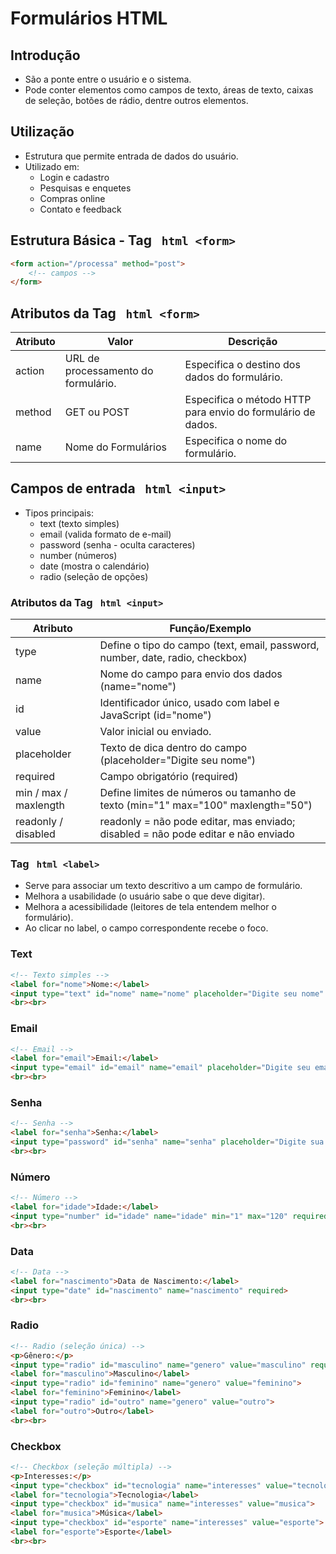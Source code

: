 # Formulários HTML

## Introdução

- São a ponte entre o usuário e o sistema.
- Pode conter elementos como campos de texto, áreas de texto, caixas de seleção, botões de rádio, dentre outros elementos.

## Utilização

- Estrutura que permite entrada de dados do usuário.
- Utilizado em:
	- Login e cadastro
	- Pesquisas e enquetes
	- Compras online
	- Contato e feedback

## Estrutura Básica - Tag ``` html <form>```

``` html
<form action="/processa" method="post">
	<!-- campos -->
</form>
``` 

## Atributos da Tag ``` html <form>```


| Atributo | Valor | Descrição |
|--- |--- | --- |
| action | URL de processamento do formulário. | Especifica o destino dos dados do formulário. |
| method | GET ou POST | Especifica o método HTTP para envio do formulário de dados. |
| name | Nome do Formulários | Especifica o nome do formulário. |

## Campos de entrada ``` html <input>``` 

- Tipos principais:
	- text (texto simples)
	- email (valida formato de e-mail)
	- password (senha - oculta caracteres)
	- number (números)
	- date (mostra o calendário)
	- radio (seleção de opções)

### Atributos da Tag ``` html <input>``` 

| Atributo | Função/Exemplo |
| --- | --- |
| type | Define o tipo do campo (text, email, password, number, date, radio, checkbox) |
| name | Nome do campo para envio dos dados (name="nome") |
| id | Identificador único, usado com label e JavaScript (id="nome") |
| value | Valor inicial ou enviado. |
| placeholder | Texto de dica dentro do campo (placeholder="Digite seu nome") |
| required | Campo obrigatório (required) |
| min / max / maxlength | Define limites de números ou tamanho de texto (min="1" max="100" maxlength="50") |
| readonly / disabled | readonly = não pode editar, mas enviado; disabled = não pode editar e não enviado |

### Tag ``` html <label>``` 

- Serve para associar um texto descritivo a um campo de formulário.
- Melhora a usabilidade (o usuário sabe o que deve digitar).
- Melhora a acessibilidade (leitores de tela entendem melhor o formulário).
- Ao clicar no label, o campo correspondente recebe o foco.

### Text

``` html 
<!-- Texto simples -->
<label for="nome">Nome:</label>
<input type="text" id="nome" name="nome" placeholder="Digite seu nome" required>
<br><br>
```

### Email

``` html 
<!-- Email -->
<label for="email">Email:</label>
<input type="email" id="email" name="email" placeholder="Digite seu email" required>
<br><br>
``` 

### Senha

``` html 
<!-- Senha -->
<label for="senha">Senha:</label>
<input type="password" id="senha" name="senha" placeholder="Digite sua senha" required>
<br><br>
``` 

### Número

``` html 
<!-- Número -->
<label for="idade">Idade:</label>
<input type="number" id="idade" name="idade" min="1" max="120" required>
<br><br>
``` 

### Data

``` html 
<!-- Data -->
<label for="nascimento">Data de Nascimento:</label>
<input type="date" id="nascimento" name="nascimento" required>
<br><br>
``` 

### Radio

``` html 
<!-- Radio (seleção única) -->
<p>Gênero:</p>
<input type="radio" id="masculino" name="genero" value="masculino" required>
<label for="masculino">Masculino</label>
<input type="radio" id="feminino" name="genero" value="feminino">
<label for="feminino">Feminino</label>
<input type="radio" id="outro" name="genero" value="outro">
<label for="outro">Outro</label>
<br><br>
``` 

### Checkbox

``` html 
<!-- Checkbox (seleção múltipla) -->
<p>Interesses:</p>
<input type="checkbox" id="tecnologia" name="interesses" value="tecnologia">
<label for="tecnologia">Tecnologia</label>
<input type="checkbox" id="musica" name="interesses" value="musica">
<label for="musica">Música</label>
<input type="checkbox" id="esporte" name="interesses" value="esporte">
<label for="esporte">Esporte</label>
<br><br>
```

